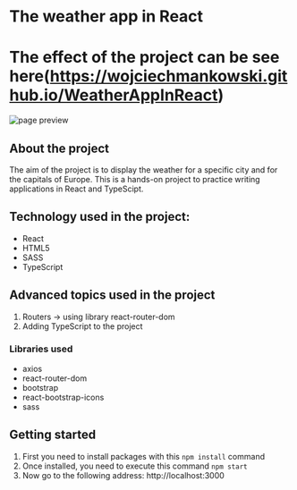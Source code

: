 # The weather app in React

# The effect of the project can be see here(https://wojciechmankowski.github.io/WeatherAppInReact)

![page preview](./page%20preview.gif)

## About the project
The aim of the project is to display the weather for a specific city and for the capitals of Europe. This is a hands-on project to practice writing applications in React and TypeScipt.

## Technology used in the project:

- React
- HTML5
- SASS
- TypeScript

## Advanced topics used in the project
1. Routers -> using library react-router-dom 
2. Adding TypeScript to the project

### Libraries used

- axios
- react-router-dom
- bootstrap
- react-bootstrap-icons
- sass

## Getting started
1. First you need to install packages with this `npm install` command
2. Once installed, you need to execute this command `npm start`
3. Now go to the following address: http://localhost:3000

